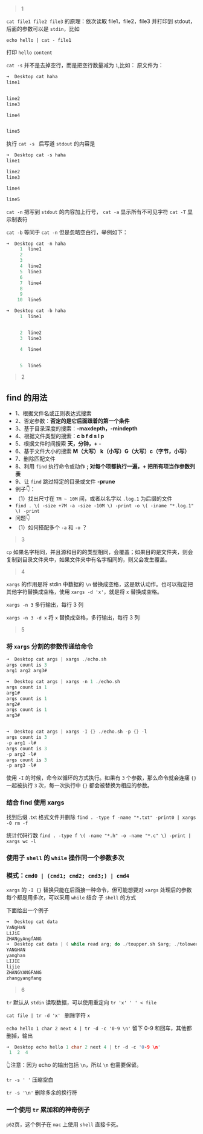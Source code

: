 >1

`cat file1 file2 file3` 的原理：依次读取 file1，file2，file3 并打印到 stdout，后面的参数可以是 `stdin`，比如 

`echo hello | cat - file1` 

打印
`hello`
`content`

`cat -s` 并不是去掉空行，而是把空行数量减为 `1`,比如：
原文件为：

~~~C
➜  Desktop cat haha
line1


line2
line3

line4


line5
~~~

执行 `cat -s ` 后写道 `stdout` 的内容是

~~~C
➜  Desktop cat -s haha
line1

line2
line3

line4

line5
~~~

`cat -n` 把写到 `stdout` 的内容加上行号，
`cat -a` 显示所有不可见字符
`cat -T` 显示制表符

`cat -b` 等同于 `cat -n` 但是忽略空白行，举例如下：

~~~C
➜  Desktop cat -n haha
     1	line1
     2	
     3	
     4	line2
     5	line3
     6	
     7	line4
     8	
     9	
    10	line5
~~~

~~~C
➜  Desktop cat -b haha
     1	line1


     2	line2
     3	line3

     4	line4


     5	line5
~~~

>2

## find 的用法

- 1、根据文件名或正则表达式搜索
- 2、否定参数：**否定的是它后面跟着的第一个条件**
- 3、基于目录深度的搜索：**-maxdepth，-mindepth**
- 4、根据文件类型的搜索：**c b f d s l p**
- 5、根据文件时间搜索	**天，分钟，+ -**
- 6、基于文件大小的搜索  **M（大写） k（小写）G（大写）c（字节，小写）**
- 7、删除匹配文件
- 8、利用 `find` 执行命令或动作	**\; 对每个项都执行一遍，\+ 把所有项当作参数列表**
- 9、让 `find` 跳过特定的目录或文件 **-prune**
- 例子👇：
- （1）找出尺寸在 `7M ~ 10M` 间，或者以名字以 `.log.1` 为后缀的文件 
- ` find . \( -size +7M -a -size -10M \) -print -o \( -iname "*.log.1" \) -print `
- 问题👇
- （1）如何搭配多个 `-a` 和 `-o` ？

>3

`cp` 如果名字相同，并且源和目的的类型相同，会覆盖；如果目的是文件夹，则会复制到目录文件夹中，如果文件夹中有名字相同的，则又会发生覆盖。

>4

`xargs` 的作用是将 stdin 中数据的 `\n` 替换成空格，这是默认动作。也可以指定把其他字符替换成空格，使用 `xargs -d 'x'`，就是将 `x` 替换成空格。

`xargs -n 3` 多行输出，每行 3 列

`xargs -n 3 -d x` 将 `x` 替换成空格，多行输出，每行 3 列

>5

### 将 `xargs` 分割的参数传递给命令

~~~C
➜  Desktop cat args | xargs ./echo.sh 
args count is 3
arg1 arg2 arg3#

➜  Desktop cat args | xargs -n 1 ./echo.sh
args count is 1
arg1#
args count is 1
arg2#
args count is 1
arg3#


➜  Desktop cat args | xargs -I {} ./echo.sh -p {} -l
args count is 3
-p arg1 -l#
args count is 3
-p arg2 -l#
args count is 3
-p arg3 -l#
~~~

使用 `-I` 的时候，命令以循环的方式执行。如果有 `3` 个参数，那么命令就会连痛 `{}` 一起被执行 `3` 次，每一次执行中 `{}` 都会被替换为相应的参数。

### 结合 find 使用 xargs

找到后缀 .txt 格式文件并删除
`find . -type f -name "*.txt" -print0 | xargs -0 rm -f`

统计代码行数
`find . -type f \( -name "*.h" -o -name "*.c" \) -print | xargs wc -l` 

### 使用子 `shell` 的 `while` 操作同一个参数多次
### 模式：`cmd0 | (cmd1; cmd2; cmd3;) | cmd4`
`xargs` 的 `-I {}` 替换只能在后面接一种命令，但可能想要对 `xargs` 处理后的参数每个都是用多次，可以采用 `while` 结合 子 `shell` 的方式

下面给出一个例子

~~~C
➜  Desktop cat data
YaNgHaN
LiJiE
ZHANgyAngfANG
➜  Desktop cat data | ( while read arg; do ./toupper.sh $arg; ./tolower.sh $arg; done )
YANGHAN
yanghan
LIJIE
lijie
ZHANGYANGFANG
zhangyangfang
~~~

>6

`tr` 默认从 `stdin` 读取数据，可以使用重定向 `tr 'x' ' ' < file`

`cat file | tr -d 'x' ` 删除字符 `x`

`echo hello 1 char 2 next 4 | tr -d -c '0-9 \n'` 留下 0-9 和回车，其他都删掉，输出 

~~~C
➜  Desktop echo hello 1 char 2 next 4 | tr -d -c '0-9 \n'
 1  2  4
~~~
👆注意：因为 echo 的输出包括 `\n`，所以 `\n` 也需要保留。

`tr -s ' '` 压缩空白

`tr -s '\n'` 删除多余的换行符

### 一个使用 `tr` 累加和的神奇例子

`p62`页，这个例子在 `mac` 上使用 `shell` 直接卡死。




















